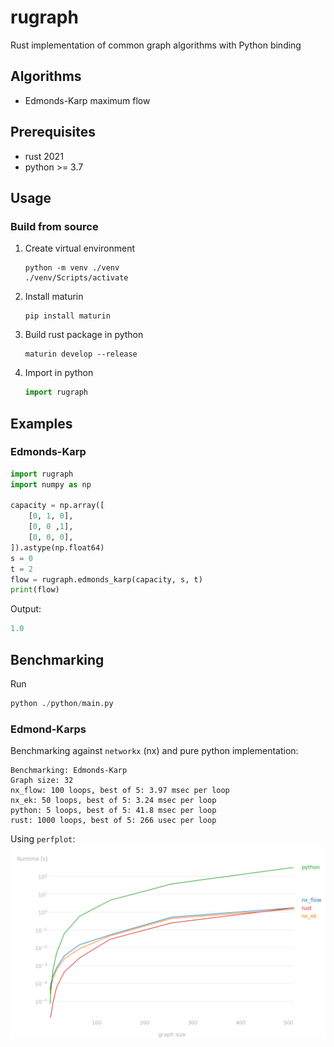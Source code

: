 # rugraph
Rust implementation of common graph algorithms with Python binding

## Algorithms
- Edmonds-Karp maximum flow

## Prerequisites
- rust 2021
- python >= 3.7

## Usage
### Build from source
1. Create virtual environment
    ```shell
    python -m venv ./venv
    ./venv/Scripts/activate
    ```

2. Install maturin
    ```shell
    pip install maturin
    ```

3. Build rust package in python
    ```shell
    maturin develop --release
    ```

4. Import in python
    ```python
    import rugraph
    ```

## Examples
### Edmonds-Karp
```python
import rugraph
import numpy as np

capacity = np.array([
    [0, 1, 0],
    [0, 0 ,1],
    [0, 0, 0],
]).astype(np.float64)
s = 0
t = 2
flow = rugraph.edmonds_karp(capacity, s, t)
print(flow)
```
Output:
```python
1.0
```

## Benchmarking
Run 
```python
python ./python/main.py
```

### Edmond-Karps
Benchmarking against `networkx` (nx) and pure python implementation:
```
Benchmarking: Edmonds-Karp
Graph size: 32
nx_flow: 100 loops, best of 5: 3.97 msec per loop
nx_ek: 50 loops, best of 5: 3.24 msec per loop
python: 5 loops, best of 5: 41.8 msec per loop
rust: 1000 loops, best of 5: 266 usec per loop
```

Using `perfplot`:
![](./images/perf_edmonds_karp.png)